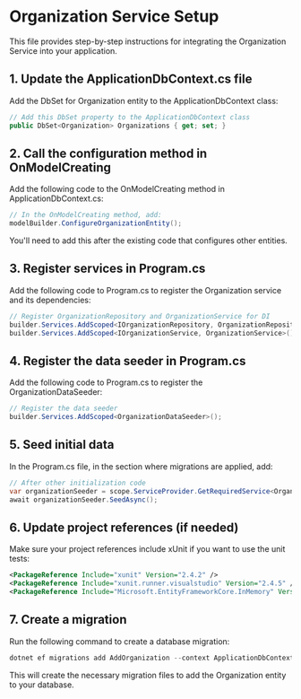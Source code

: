 # Organization Service Setup

This file provides step-by-step instructions for integrating the Organization Service into your application.

## 1. Update the ApplicationDbContext.cs file

Add the DbSet for Organization entity to the ApplicationDbContext class:

```csharp
// Add this DbSet property to the ApplicationDbContext class
public DbSet<Organization> Organizations { get; set; }
```

## 2. Call the configuration method in OnModelCreating

Add the following code to the OnModelCreating method in ApplicationDbContext.cs:

```csharp
// In the OnModelCreating method, add:
modelBuilder.ConfigureOrganizationEntity();
```

You'll need to add this after the existing code that configures other entities.

## 3. Register services in Program.cs

Add the following code to Program.cs to register the Organization service and its dependencies:

```csharp
// Register OrganizationRepository and OrganizationService for DI
builder.Services.AddScoped<IOrganizationRepository, OrganizationRepository>();
builder.Services.AddScoped<IOrganizationService, OrganizationService>();
```

## 4. Register the data seeder in Program.cs

Add the following code to Program.cs to register the OrganizationDataSeeder:

```csharp
// Register the data seeder
builder.Services.AddScoped<OrganizationDataSeeder>();
```

## 5. Seed initial data

In the Program.cs file, in the section where migrations are applied, add:

```csharp
// After other initialization code
var organizationSeeder = scope.ServiceProvider.GetRequiredService<OrganizationDataSeeder>();
await organizationSeeder.SeedAsync();
```

## 6. Update project references (if needed)

Make sure your project references include xUnit if you want to use the unit tests:

```xml
<PackageReference Include="xunit" Version="2.4.2" />
<PackageReference Include="xunit.runner.visualstudio" Version="2.4.5" />
<PackageReference Include="Microsoft.EntityFrameworkCore.InMemory" Version="9.0.0" />
```

## 7. Create a migration

Run the following command to create a database migration:

```powershell
dotnet ef migrations add AddOrganization --context ApplicationDbContext --output-dir Server/Features/OrganizationService/Data/Migrations
```

This will create the necessary migration files to add the Organization entity to your database.
